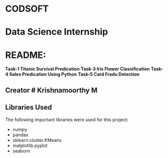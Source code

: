 # CODSOFT
# Data Science Internship
# README:
**Task-1 Titanic Survival Predication**
**Task-3 Iris Flower Classification**
**Task-4 Sales Predication Using Python**
**Task-5 Card Fradu Detection**

## Creator # Krishnamoorthy M
## Libraries Used

The following important libraries were used for this project:

- numpy
- pandas
- sklearn.cluster.KMeans
- matplotlib.pyplot
- seaborn

